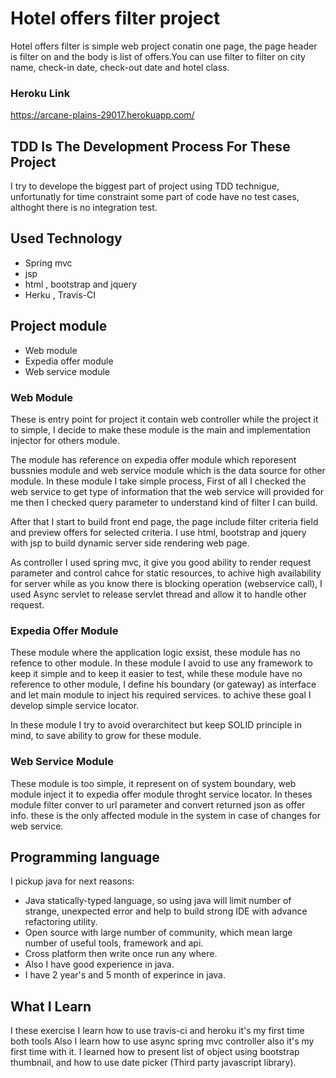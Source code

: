 # Hotel offers filter project
Hotel offers filter is simple web project conatin one page, the page header is filter on and the body is list of offers.You can use filter to filter on city name, check-in date, check-out date and hotel class.


### Heroku Link
https://arcane-plains-29017.herokuapp.com/

## TDD Is The Development Process For These Project
I try to develope the biggest part of project using TDD technigue, unfortunatly for time constraint some part of code have no test cases, althoght there is no integration test.

## Used Technology
* Spring mvc
* jsp
* html , bootstrap and jquery
* Herku , Travis-CI


## Project module
* Web module
* Expedia offer module
* Web service module

### Web Module

These is entry point for project it contain web controller while the project it to simple, I decide to make these module is the main and implementation injector for   others module. 

The module has reference on expedia offer module which reporesent bussnies module and web service module which is the data source for other module.
In these module I take simple process, First of all I checked the web service to get type of information that the web service will provided for me then I checked query parameter to understand kind of filter I can build.

After that I start to build front end page, the page include filter criteria field and preview offers for selected criteria.
I use html, bootstrap and jquery with jsp to build dynamic server side rendering web page.

As controller I used spring mvc, it give you good ability to render request parameter and control cahce for static resources, to achive high availability for server while as you know there is blocking operation (webservice call), I used Async servlet to release servlet thread and allow it to handle other request.

### Expedia Offer Module

These module where the application logic exsist, these module has no refence to other module. In these module I avoid to use any framework to keep it simple and to keep it easier to test, while these module have no reference to other module, I define his boundary (or gateway) as interface and let main module to inject his required services. to achive these goal I develop simple service locator.

In these module I try to avoid overarchitect but keep SOLID principle in mind, to save ability to grow for these module.


### Web Service Module
These module is too simple, it represent on of system boundary, web module inject it to expedia offer module throght service locator.
In theses module filter conver to url parameter and convert returned json as offer info. these is the only affected module in the system in case of changes for web service.

## Programming language
I pickup java for next reasons:
*  Java statically-typed language, so using java will limit number of strange, unexpected error and help to build strong IDE with advance refactoring utility.
*  Open source with large number of community, which mean large number of useful tools, framework and api.
*  Cross platform then write once run any where.
*  Also I have good experience in java.
*  I have 2 year's and 5 month of experince in java.
		
## What I Learn
I these exercise I learn how to use travis-ci and heroku it's my first time both tools Also I learn how to use async spring mvc controller also it's my first time with it.
I learned how to present list of object using bootstrap thumbnail, and how to use date picker (Third party javascript library).
